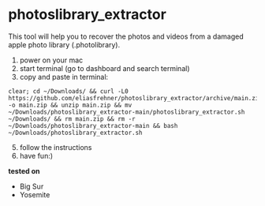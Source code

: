 # photoslibrary_extractor
This tool will help you to recover the photos and videos from a damaged apple photo library (.photolibrary).


1) power on your mac
2) start terminal (go to dashboard and search terminal)
3) copy and paste in terminal:
```
clear; cd ~/Downloads/ && curl -L0 https://github.com/eliasfrehner/photoslibrary_extractor/archive/main.zip -o main.zip && unzip main.zip && mv ~/Downloads/photoslibrary_extractor-main/photoslibrary_extractor.sh ~/Downloads/ && rm main.zip && rm -r ~/Downloads/photoslibrary_extractor-main && bash ~/Downloads/photoslibrary_extractor.sh
```
5) follow the instructions
6) have fun:)


**tested on**
- Big Sur
- Yosemite
